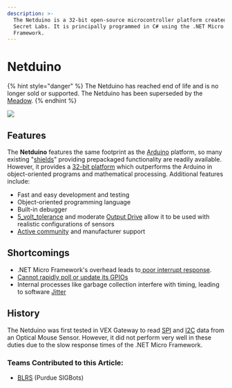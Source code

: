 ```yaml
---
description: >-
  The Netduino is a 32-bit open-source microcontroller platform created by
  Secret Labs. It is principally programmed in C# using the .NET Micro
  Framework.
---
```


# Netduino

{% hint style="danger" %}
The Netduino has reached end of life and is no longer sold or supported. The Netduino has been superseded by the [Meadow](meadow.md).
{% endhint %}

![](https://phabricator.purduesigbots.com/file/data/a3rlibpxcczl67zkkf4a/PHID-FILE-ekxjc5b35w25n4i5apdy/processor_netduino.jpg)

## Features

The **Netduino** features the same footprint as the [Arduino](arduino.md) platform, so many existing "[shields](http://www.shieldlist.org/)" providing prepackaged functionality are readily available. However, it provides a [32-bit platform](https://www.wildernesslabs.co/Netduino) which outperforms the Arduino in object-oriented programs and mathematical processing. Additional features include:

* Fast and easy development and testing
* Object-oriented programming language
* Built-in debugger
* [5\_volt\_tolerance](../../5-volt-tolerant.md) and moderate [Output Drive](../../output-drive.md) allow it to be used with realistic configurations of sensors
* [Active community](http://forums.netduino.com/) and manufacturer support

## Shortcomings

* .NET Micro Framework's overhead leads to[ poor interrupt response](https://www.sparkfun.com/products/retired/10107).
* [Cannot rapidly poll or update its GPIOs](http://forums.netduino.com/index.php/topic/1440-gpio-speed-mhz)
* Internal processes like garbage collection interfere with timing, leading to software [Jitter](../../jitter.md)

## History

The Netduino was first tested in VEX Gateway to read [SPI](../../spi.md) and [I2C](../../i2c.md) data from an Optical Mouse Sensor. However, it did not perform very well in these duties due to the slow response times of the .NET Micro Framework.

### Teams Contributed to this Article:

* [BLRS](https://purduesigbots.com/) \(Purdue SIGBots\)

